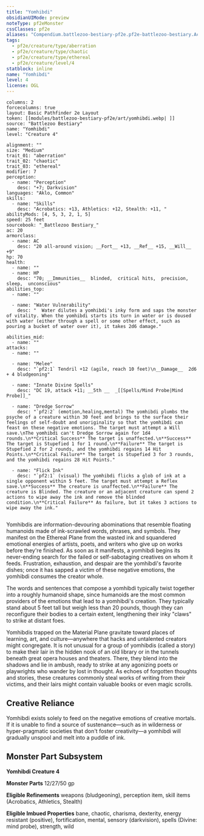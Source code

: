 ```yaml
---
title: "Yomhibdi"
obsidianUIMode: preview
noteType: pf2eMonster
cssClasses: pf2e
aliases: "Compendium.battlezoo-bestiary-pf2e.pf2e-battlezoo-bestiary.Actor.AXysDBHGcCKSvPbV" 
tags:
  - pf2e/creature/type/aberration
  - pf2e/creature/type/chaotic
  - pf2e/creature/type/ethereal
  - pf2e/creature/level/4
statblock: inline
name: "Yomhibdi"
level: 4
license: OGL
---
```


```statblock
columns: 2
forcecolumns: true
layout: Basic Pathfinder 2e Layout
token: [[modules/battlezoo-bestiary-pf2e/art/yomhibdi.webp| ]]
source: "Battlezoo Bestiary"
name: "Yomhibdi"
level: "Creature 4"

alignment: ""
size: "Medium"
trait_01: "aberration"
trait_02: "chaotic"
trait_03: "ethereal"
modifier: 7
perception:
  - name: "Perception"
    desc: "+7; Darkvision"
languages: "Aklo, Common"
skills:
  - name: "Skills"
    desc: "Acrobatics: +13, Athletics: +12, Stealth: +11, "
abilityMods: [4, 5, 3, 2, 1, 5]
speed: 25 feet
sourcebook: "_Battlezoo Bestiary_"
ac: 20
armorclass:
  - name: AC
    desc: "20 all-around vision; __Fort__ +13, __Ref__ +15, __Will__ +9"
hp: 70
health:
  - name: ""
  - name: HP
    desc: "70; __Immunities__  blinded,  critical hits,  precision,  sleep,  unconscious"
abilities_top:
  - name: ""

  - name: "Water Vulnerability"
    desc: "  Water dilutes a yomhibdi's inky form and saps the monster of vitality. When the yomhibdi starts its turn in water or is doused with water (either through a spell or some other effect, such as pouring a bucket of water over it), it takes 2d6 damage."

abilities_mid:
  - name: ""
attacks:
  - name: ""

  - name: "Melee"
    desc: "`pf2:1` Tendril +12 (agile, reach 10 feet)\n__Damage__  2d6 + 4 bludgeoning"

  - name: "Innate Divine Spells"
    desc: "DC 19, attack +11; __5th __  _[[Spells/Mind Probe|Mind Probe]]_"

  - name: "Dredge Sorrow"
    desc: "`pf2:2` (emotion,healing,mental) The yomhibdi plumbs the psyche of a creature within 30 feet and brings to the surface their feelings of self-doubt and unoriginality so that the yomhibdi can feast on these negative emotions. The target must attempt a Will save.\nThe yomhibdi can't Dredge Sorrow again for 1d4 rounds.\n**Critical Success** The target is unaffected.\n**Success** The target is Stupefied 1 for 1 round.\n**Failure** The target is Stupefied 2 for 2 rounds, and the yomhibdi regains 14 Hit Points.\n**Critical Failure** The target is Stupefied 3 for 3 rounds, and the yomhibdi regains 28 Hit Points."

  - name: "Flick Ink"
    desc: "`pf2:1` (visual) The yomhibdi flicks a glob of ink at a single opponent within 5 feet. The target must attempt a Reflex save.\n**Success** The creature is unaffected.\n**Failure** The creature is Blinded. The creature or an adjacent creature can spend 2 actions to wipe away the ink and remove the blinded condition.\n**Critical Failure** As failure, but it takes 3 actions to wipe away the ink."
 
```



Yomhibdis are information-devouring abominations that resemble floating humanoids made of ink-scrawled words, phrases, and symbols. They manifest on the Ethereal Plane from the wasted ink and squandered emotional energies of artists, poets, and writers who give up on works before they're finished. As soon as it manifests, a yomhibdi begins its never-ending search for the failed or self-sabotaging creatives on whom it feeds. Frustration, exhaustion, and despair are the yomhibdi's favorite dishes; once it has sapped a victim of these negative emotions, the yomhibdi consumes the creator whole.

The words and sentences that compose a yomhibdi typically twist together into a roughly humanoid shape, since humanoids are the most common providers of the emotions that lead to a yomhibdi's creation. They typically stand about 5 feet tall but weigh less than 20 pounds, though they can reconfigure their bodies to a certain extent, lengthening their inky "claws" to strike at distant foes.

Yomhibdis trapped on the Material Plane gravitate toward places of learning, art, and culture—anywhere that hacks and untalented creators might congregate. It is not unusual for a group of yomhibdis (called a story) to make their lair in the hidden nook of an old library or in the tunnels beneath great opera houses and theaters. There, they blend into the shadows and lie in ambush, ready to strike at any agonizing poets or playwrights who wander by lost in thought. As echoes of forgotten thoughts and stories, these creatures commonly steal works of writing from their victims, and their lairs might contain valuable books or even magic scrolls.

## Creative Reliance

Yomhibdi exists solely to feed on the negative emotions of creative mortals. If it is unable to find a source of sustenance—such as in wilderness or hyper-pragmatic societies that don't foster creativity—a yomhibdi will gradually unspool and melt into a puddle of ink.

## Monster Part Subsystem

**Yomhibdi Creature 4**

**Monster Parts** 12/27/50 gp

**Eligible Refinements** weapons (bludgeoning), perception item, skill items (Acrobatics, Athletics, Stealth)

**Eligible Imbued Properties** bane, chaotic, charisma, dexterity, energy resistant (positive), fortification, mental, sensory (darkvision), spells (Divine: mind probe), strength, wild
